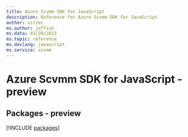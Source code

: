 ```yaml
---
title: Azure Scvmm SDK for JavaScript
description: Reference for Azure Scvmm SDK for JavaScript
author: xirzec
ms.author: jeffish
ms.data: 03/20/2023
ms.topic: reference
ms.devlang: javascript
ms.service: scvmm
---
```

# Azure Scvmm SDK for JavaScript - preview
## Packages - preview
[!INCLUDE [packages](scvmm-index.md)]
